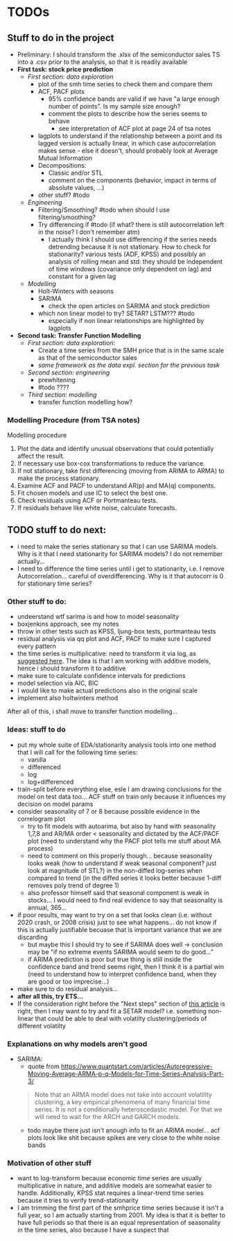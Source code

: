# TODOs

## Stuff to do in the project

- Preliminary: I should transform the .xlsx of the semiconductor sales TS into a .csv prior to the analysis, so that it is readily available
- **First task: stock price prediction**
    - *First section: data exploration*
        - plot of the smh time series to check them and compare them
        - ACF, PACF plots
            - 95% confidence bands are valid if we have "a large enough number of points". Is my sample size enough?
            - comment the plots to describe how the series seems to behave
                - see interpretation of ACF plot at page 24 of tsa notes
        - lagplots to understand if the relationship between a point and its lagged version is actually linear, in which case autocorrelation makes sense - else it doesn't, should probably look at Average Mutual Information
        - Decompositions:
            - Classic and/or STL
            - comment on the components (behavior, impact in terms of absolute values, ...)
        - other stuff? #todo
    - *Engineering*
        - Filtering/Smoothing? #todo when should I use filtering/smoothing?
        - Try differencing if #todo (if what? there is still autocorrelation left in the noise? I don't remember atm)
            - I actually think I should use differencing if the series needs detrending because it is not stationary. How to check for stationarity? various tests (ADF, KPSS) and possibly an analysis of rolling mean and std: they should be independent of time windows (covariance only dependent on lag) and constant for a given lag
    - *Modelling*
        - Holt-Winters with seasons
        - SARIMA
            - check the open articles on SARIMA and stock prediction
        - which non linear model to try? SETAR? LSTM??? #todo
            - especially if non linear relationships are highlighted by lagplots
- **Second task: Transfer Function Modelling**
    - *First section: data exploration*:
        - Create a time series from the SMH price that is in the same scale as that of the semiconductor sales
        - *same framework as the data expl. section for the previous task*
    - *Second section: engineering*
        - prewhitening
        - #todo ????
    - *Third section: modelling*
        - transfer function modelling how?

### Modelling Procedure (from TSA notes)

Modelling procedure
1. Plot the data and identify unusual observations that could potentially
   affect the result.
2. If necessary use box-cox transformations to reduce the variance.
3. If not stationary, take first differencing (moving from ARIMA to ARMA)
   to make the process stationary.
4. Examine ACF and PACF to understand AR(p) and MA(q) components.
5. Fit chosen models and use IC to select the best one.
6. Check residuals using ACF or Portmanteau tests.
7. If residuals behave like white noise, calculate forecasts.




## TODO stuff to do next:
- i need to make the series stationary so that I can use SARIMA models. Why is it that I need stationarity for SARIMA models? I do not remember actually...
- I need to difference the time series until i get to stationarity, i.e. I remove Autocorrelation... careful of overdifferencing. Why is it that autocorr is 0 for stationary time series?

### Other stuff to do:

- undeerstand wtf sarima is and how to model seasonality
- boxjenkins approach, see my notes
- throw in other tests such as KPSS, ljung-box tests, portmanteau tests
- residual analysis via qq plot and ACF, PACF to make sure I captured every pattern
- the time series is multiplicative: need to transform it via log, as [suggested here](https://otexts.com/fpp2/components.html). The idea is that I am working with additive models, hence i should transform it to additive
- make sure to calculate confidence intervals for predictions
- model selection via AIC, BIC
- I would like to make actual predictions also in the original scale
- implement also holtwinters method

After all of this, i shall move to transfer function modelling...


### Ideas: stuff to do

- put my whole suite of EDA/stationarity analysis tools into one method that I will call for the following time series:
    - vanilla
    - differenced
    - log
    - log+differenced
- train-split before everything else, esle I am drawing conclusions for the model on test data too... ACF stuff on train only because it influences my decision on model params
- consider seasonality of 7 or 8 because possible evidence in the correlogram plot
    - try to fit models with autoarima, but also by hand with seasonality 1,7,8 and AR/MA order < seasonality and dictated by the ACF/PACF plot (need to understand why the PACF plot tells me stuff about MA process)
    - need to comment on this properly though... because seasonality looks weak (how to understand if weak seasonal component? just look at magnitude of STL?) in the non-diffed log-series when compared to trend (in the diffed series it looks better because 1-diff removes poly trend of degree 1)
    - also professor himself said that seasonal component is weak in stocks... I would need to find real evidence to say that seasonality is annual, 365...
- if poor results, may want to try on a set that looks clean (i.e. without 2020 crash, or 2008 crisis) just to see what happens... do not know if this is actually justifiable becuase that is important variance that we are discarding
    - but maybe this I should try to see if SARIMA does well -> conclusion may be "if no extreme events SARIMA would seem to do good..."
    - if ARIMA prediction is poor but true thing is still inside the confidence band and trend seems right, then I think it is a partial win (need to understand how to interpret confidence band, when they are good or too imprecise...)
- make sure to do residual analysis...
- **after all this, try ETS...**
- If the consideration right before the "Next steps" section of [this article](https://www.quantstart.com/articles/Autoregressive-Integrated-Moving-Average-ARIMA-p-d-q-Models-for-Time-Series-Analysis/) is right, then I may want to try and fit a SETAR model? i.e. something non-linear that could be able to deal with volatilty clustering/periods of different volatilty

### Explanations on why models aren't good

- SARIMA:
    - quote from https://www.quantstart.com/articles/Autoregressive-Moving-Average-ARMA-p-q-Models-for-Time-Series-Analysis-Part-3/
  > Note that an ARMA model does not take into account volatility clustering, a key empirical phenomena of many financial time series. It is not a conditionally heteroscedastic model. For that we will need to wait for the ARCH and GARCH models.
    - todo maybe there just isn't anough info to fit an ARIMA model... acf plots look like shit because spikes are very close to the white noise bands


### Motivation of other stuff

- want to log-transform because economic time series are usually multiplicative in nature, and additive models are somewhat easier to handle. Additionally, KPSS stat requires a linear-trend time series because it tries to verify trend-stationarity
- I am trimming the first part of the smhprice time series because it isn't a full year, so I am actually starting from 2001. My idea is that it is better to have full periods so that there is an equal representation of seasonality in the time series, also because I have a suspect that 
